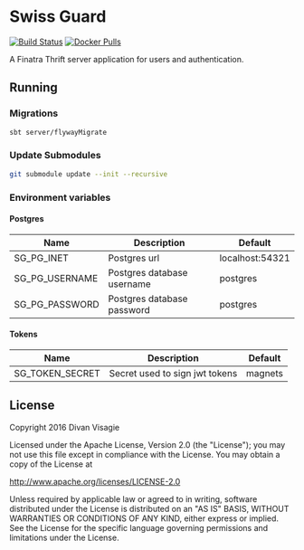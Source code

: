 # Swiss Guard

[![Build Status](https://travis-ci.org/divanvisagie/swiss-guard.svg?branch=master)](https://travis-ci.org/divanvisagie/swiss-guard) [![Docker Pulls](https://img.shields.io/docker/pulls/divanvisagie/swissguard.svg?maxAge=2592000)](https://hub.docker.com/r/divanvisagie/swissguard)

A Finatra Thrift server application for users and authentication.

## Running

### Migrations

```sh
sbt server/flywayMigrate
```

### Update Submodules

```sh
git submodule update --init --recursive
```

### Environment variables

#### Postgres

Name           | Description                | Default
-------------- | -------------------------- | ---------------
SG_PG_INET     | Postgres url               | localhost:54321
SG_PG_USERNAME | Postgres database username | postgres
SG_PG_PASSWORD | Postgres database password | postgres

#### Tokens

Name            | Description                | Default
--------------- | -------------------------- | -------
SG_TOKEN_SECRET | Secret used to sign jwt tokens | magnets

## License

Copyright 2016 Divan Visagie

Licensed under the Apache License, Version 2.0 (the "License"); you may not use this file except in compliance with the License. You may obtain a copy of the License at

<http://www.apache.org/licenses/LICENSE-2.0>

Unless required by applicable law or agreed to in writing, software distributed under the License is distributed on an "AS IS" BASIS, WITHOUT WARRANTIES OR CONDITIONS OF ANY KIND, either express or implied. See the License for the specific language governing permissions and limitations under the License.
